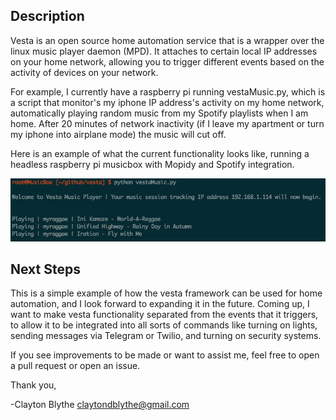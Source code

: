 
## Description
Vesta is an open source home automation service that is a wrapper over the linux music player daemon (MPD). It attaches to certain local IP addresses on your home network, allowing you to trigger different events based on the activity of devices on your network. 

For example, I currently have a raspberry pi running vestaMusic.py, which is a script that monitor's my iphone IP address's activity on my home network, automatically playing random music from my Spotify playlists when I am home. After 20 minutes of network inactivity (if I leave my apartment or turn my iphone into airplane mode) the music will cut off. 

Here is an example of what the current functionality looks like, running a headless raspberry pi musicbox with Mopidy and Spotify integration.

![Alt Test](https://github.com/claytonblythe/vesta/blob/master/figures/screenshot.png)

## Next Steps
This is a simple example of how the vesta framework can be used for home automation, and I look forward to expanding it in the future. Coming up, I want to make vesta functionality separated from the events that it triggers, to allow it to be integrated into all sorts of commands like turning on lights, sending messages via Telegram or Twilio, and turning on security systems. 

If you see improvements to be made or want to assist me, feel free to open a pull request or open an issue. 

Thank you,

-Clayton Blythe <claytondblythe@gmail.com>
